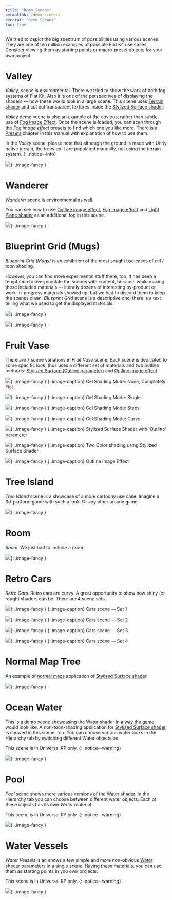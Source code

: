 ```yaml
---
title: "Demo Scenes"
permalink: /demo-scenes/
excerpt: "Demo Scenes"
toc: true
---
```


We tried to depict the big spectrum of possibilities using various scenes. They are one of ten million examples of possible Flat Kit use
cases. Consider viewing them as starting points or macro-preset objects for your own project.

# Valley
*Valley*, scene is environmental. There we tried to show the work of both fog systems of Flat Kit. Also it is one of the perspectives of displaying the shaders — how these would look in a large scene.
This scene uses [Terrain shader](/terrain/) and cut out transparent textures inside the [Stylized Surface shader](/stylized-surface/).

*Valley* demo scene is also an example of the obvious, rather than subtle, use of [Fog Image Effect](/fog/). Once the scene is loaded, you can scan through the *Fog image effect* presets to
find which one you like more. There is a [Presets](/presets/) chapter in this manual with explanation of how to use them.

In the *Valley* scene, please note that although the ground is made with Unity native terrain, the trees on it are populated manually, not
using the terrain system.
{: .notice--info}

[![](/Screenshots/Valley1.png)](/Screenshots/Valley1.png){: .image-fancy }

# Wanderer
*Wanderer* scene is environmental as well.

You can see how to use [Outline image effect](/outline/), [Fog image effect](/fog) and [Light Plane shader](/light-plane) as an additional fog in this scene.

[![](/Screenshots/Wanderer.png)](/Screenshots/Wanderer.png){: .image-fancy }

# Blueprint Grid (Mugs)
*Blueprint Grid (Mugs)* is an exhibition of the most sought use cases of cel / toon shading.

However, you can find more experimental stuff there, too. It has been a temptation to overpopulate the scenes with content, because while making these included materials — literally dozens of interesting by-product or work-in-progress materials showed up, but we had to discard them to keep the scenes clean.
*Blueprint Grid* scene is a descriptive one, there is a text telling what we used to get the displayed materials.

[![](/Screenshots/Mugs%20-%20Scene1%20-%20OneColorVariousParameters.png)](/Screenshots/Mugs%20-%20Scene1%20-%20OneColorVariousParameters.png){: .image-fancy }

[![](/Screenshots/Mugs%20-%20Scene2%20-%20ColorfulMisc.png)](/Screenshots/Mugs%20-%20Scene2%20-%20ColorfulMisc.png){: .image-fancy }

# Fruit Vase

There are 7 scene variations in *Fruit Vase* scene. Each scene is dedicated to some specific look, thus uses a different set of materials and two outline methods: [Stylized Surface (Outline parameter)](/stylized-surface/#outline) and [Outline image effect](/outlines/).

[![](/Screenshots/1-FruitVaseScene-CelShadingMode-None-CompletelyFlat.png)](/Screenshots/1-FruitVaseScene-CelShadingMode-None-CompletelyFlat.png){: .image-fancy }
{:.image-caption}
Cel Shading Mode: None, Completely Flat

[![](/Screenshots/2-FruitVaseScene-CelShadingMode-Single.png)](/Screenshots/2-FruitVaseScene-CelShadingMode-Single.png){: .image-fancy }
{:.image-caption}
Cel Shading Mode: Single

[![](/Screenshots/3-FruitVaseScene-CelShadingMode-Steps.png)](/Screenshots/3-FruitVaseScene-CelShadingMode-Steps.png){: .image-fancy }
{:.image-caption}
Cel Shading Mode: Steps

[![](/Screenshots/4-FruitVaseScene-CelShadingMode-Curve.png)](/Screenshots/4-FruitVaseScene-CelShadingMode-Curve.png){: .image-fancy }
{:.image-caption}
Cel Shading Mode: Curve

[![](/Screenshots/5-FruitVaseScene-Var-StylizedSurfaceShaderWithOutlines.png)](/Screenshots/5-FruitVaseScene-Var-StylizedSurfaceShaderWithOutlines.png){: .image-fancy }
{:.image-caption}
Stylized Surface Shader with 'Outline' parameter

[![](/Screenshots/6-FruitVaseScene-Var-TwoColor.png)](/Screenshots/6-FruitVaseScene-Var-TwoColor.png){: .image-fancy }
{:.image-caption}
Two Color shading using Stylized Surface Shader

[![](/Screenshots/7-FruitVaseScene-Var-OutlineImageEffect.png)](/Screenshots/7-FruitVaseScene-Var-OutlineImageEffect.png){: .image-fancy }
{:.image-caption}
Outline Image Effect

# Tree Island
*Tree Island* scene is a showcase of a more cartoony use case. Imagine a 3d-platform game with such a look. Or any other arcade game.

![](/Screenshots/IslandWithTrees-Scene.png){: .image-fancy }

# Room
*Room*. We just had to include a room.

[![](/Screenshots/Room.png)](/Screenshots/Room.png){: .image-fancy }

# Retro Cars
*Retro Cars*. Retro cars are curvy. A great opportunity to show how shiny (or rough) shaders can be. There are 4 scene sets.

[![](/Screenshots/Car%20-%20Scene%20-%20Set1.png)](/Screenshots/Car%20-%20Scene%20-%20Set1.png){: .image-fancy }
{:.image-caption}
Cars scene — Set 1

[![](/Screenshots/Car%20-%20Scene%20-%20Set2.png)](/Screenshots/Car%20-%20Scene%20-%20Set2.png){: .image-fancy }
{:.image-caption}
Cars scene — Set 2

[![](/Screenshots/Car%20-%20Scene%20-%20Set3.png)](/Screenshots/Car%20-%20Scene%20-%20Set3.png){: .image-fancy }
{:.image-caption}
Cars scene — Set 3

[![](/Screenshots/Car%20-%20Scene%20-%20Set4.png)](/Screenshots/Car%20-%20Scene%20-%20Set4.png){: .image-fancy }
{:.image-caption}
Cars scene — Set 4

# Normal Map Tree
An example of [normal maps](/stylized-surface/#normal-map-to-make-an-impression-of-a-relatively-low-poly-mesh-h) application of [Stylized Surface shader](/stylized-surface/).

![](/Screenshots/NormalMapsTree%20-%20Scene.png){: .image-fancy }

# Ocean Water
This is a demo scene showcasing the [Water shader](/water/) in a way the game would look like. A non-toon-shading application for [Stylized Surface shader](/stylized-surface/) is showed in this scene, too. You can choose various water looks in the Hierarchy tab by switching different Water objects on.

This scene is in Universal RP only.
{: .notice--warning}

[![](/Screenshots/Ocean%20Islands.png)](/Screenshots/Ocean%20Islands.png){: .image-fancy }

# Pool
*Pool* scene shows more various versions of the [Water shader](/water/). In the Hierarchy tab you can choose between different water objects. Each of these objects has its own *Water* material.

This scene is in Universal RP only.
{: .notice--warning}

[![](/Screenshots/Pool.png)](/Screenshots/Pool.png){: .image-fancy }

# Water Vessels
*Water Vessels* is an shows a few simple and more non-obvious [Water shader](/water/) parameters in a single scene. Having these materials, you can use them as starting points in you own projects.

This scene is in Universal RP only.
{: .notice--warning}

[![](/Screenshots/Water%20Vessels%20-%20Various%20Water%20Presets.png)](/Screenshots/Water%20Vessels%20-%20Various%20Water%20Presets.png){: .image-fancy }

